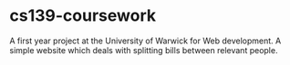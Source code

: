 # cs139-coursework
A first year project at the University of Warwick for Web development.
A simple website which deals with splitting bills between relevant people.
